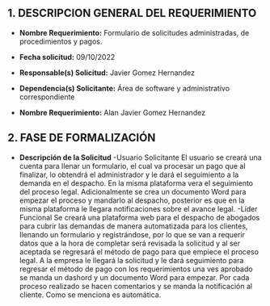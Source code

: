 ## 1.	DESCRIPCION GENERAL DEL REQUERIMIENTO

- **Nombre Requerimiento:** Formulario de solicitudes administradas, de procedimientos y pagos.

- **Fecha solicitud:** 09/10/2022

- **Responsable(s) Solicitud:** Javier Gomez Hernandez 

- **Dependencia(s) Solicitante:** Área de software y administrativo correspondiente 

- **Nombre Requerimiento:** Alan Javier Gomez Hernandez

## 2.	FASE DE FORMALIZACIÓN

- **Descripción de la Solicitud** 
    -Usuario Solicitante
    El usuario se creará una cuenta para llenar un formulario, el cual va procesar un pago que al finalizar, lo obtendrá el administrador y le dará el seguimiento a la demanda en el despacho. En la misma plataforma vera el seguimiento del proceso legal. Adicionalmente se crea un documento Word para empezar el proceso y mandarlo al despacho, posterior es que en la misma plataforma le llegara notificaciones sobre el avance legal.
    -Líder Funcional
    Se creará una plataforma web para el despacho de abogados para cubrir las demandas de manera automatizada para los clientes, llenando un formulario y registrándose, por lo que se van a requerir datos que a la hora de completar será revisada la solicitud y al ser aceptada se regresará el método de pago para que empiece el proceso legal. A la empresa le llegará la solicitud y le dará seguimiento para regresar el método de pago con los requerimientos una ves aprobado se manda un dashord y un documento Word para empezar. Por cada proceso realizado se hacen comentarios y se manda la notificación al cliente. Como se menciona es automática.

